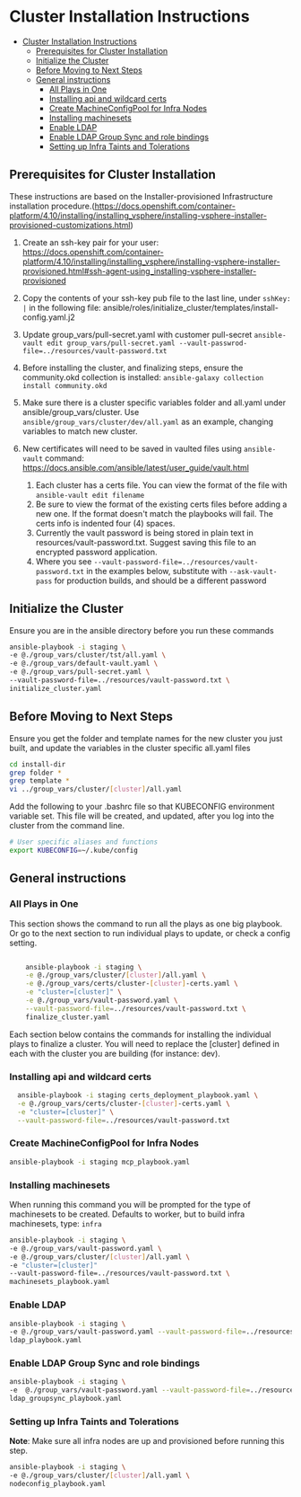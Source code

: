 # Cluster Installation Instructions

- [Cluster Installation Instructions](#cluster-installation-instructions)
  - [Prerequisites for Cluster Installation](#prerequisites-for-cluster-installation)
  - [Initialize the Cluster](#initialize-the-cluster)
  - [Before Moving to Next Steps](#before-moving-to-next-steps)
  - [General instructions](#general-instructions)
    - [All Plays in One](#all-plays-in-one)
    - [Installing api and wildcard certs](#installing-api-and-wildcard-certs)
    - [Create MachineConfigPool for Infra Nodes](#create-machineconfigpool-for-infra-nodes)
    - [Installing machinesets](#installing-machinesets)
    - [Enable LDAP](#enable-ldap)
    - [Enable LDAP Group Sync and role bindings](#enable-ldap-group-sync-and-role-bindings)
    - [Setting up Infra Taints and Tolerations](#setting-up-infra-taints-and-tolerations)

## Prerequisites for Cluster Installation

These instructions are based on the Installer-provisioned Infrastructure installation procedure.(<https://docs.openshift.com/container-platform/4.10/installing/installing_vsphere/installing-vsphere-installer-provisioned-customizations.html>)

1. Create an ssh-key pair for your user: <https://docs.openshift.com/container-platform/4.10/installing/installing_vsphere/installing-vsphere-installer-provisioned.html#ssh-agent-using_installing-vsphere-installer-provisioned>

2. Copy the contents of your ssh-key pub file to the last line, under `sshKey: |` in the following file:
  ansible/roles/initialize_cluster/templates/install-config.yaml.j2

3. Update group_vars/pull-secret.yaml with customer pull-secret
`ansible-vault edit group_vars/pull-secret.yaml --vault-passwrod-file=../resources/vault-password.txt`

4. Before installing the cluster, and finalizing steps, ensure the community.okd collection is installed:
`ansible-galaxy collection install community.okd`

5. Make sure there is a cluster specific variables folder and all.yaml under ansible/group_vars/cluster.
Use `ansible/group_vars/cluster/dev/all.yaml` as an example, changing variables to match new cluster.

6. New certificates will need to be saved in vaulted files using `ansible-vault` command: <https://docs.ansible.com/ansible/latest/user_guide/vault.html>
   1. Each cluster has a certs file. You can view the format of the file with `ansible-vault edit filename`
   2. Be sure to view the format of the existing certs files before adding a new one. If the format doesn't match the playbooks will fail. The certs info is indented four (4) spaces.
   3. Currently the vault password is being stored in plain text in resources/vault-password.txt. Suggest saving this file to an encrypted password application.
   4. Where you see `--vault-password-file=../resources/vault-password.txt` in the examples below, substitute with `--ask-vault-pass` for production builds, and should be a different password

## Initialize the Cluster

Ensure you are in the ansible directory before you run these commands

  ```sh
  ansible-playbook -i staging \
  -e @./group_vars/cluster/tst/all.yaml \
  -e @./group_vars/default-vault.yaml \
  -e @./group_vars/pull-secret.yaml \
  --vault-password-file=../resources/vault-password.txt \
  initialize_cluster.yaml
  ```

## Before Moving to Next Steps

Ensure you get the folder and template names for the new cluster you just built, and update the variables in the cluster specific all.yaml files

  ```sh
  cd install-dir
  grep folder *
  grep template *
  vi ../group_vars/cluster/[cluster]/all.yaml
  ```

Add the following to your .bashrc file so that KUBECONFIG environment variable set.
This file will be created, and updated, after you log into the cluster from the command line.

```sh
# User specific aliases and functions
export KUBECONFIG=~/.kube/config
```

## General instructions

### All Plays in One

This section shows the command to run all the plays as one big playbook.
Or go to the next section to run individual plays to update, or check a config setting.

```sh

    ansible-playbook -i staging \
    -e @./group_vars/cluster/[cluster]/all.yaml \
    -e @./group_vars/certs/cluster-[cluster]-certs.yaml \
    -e "cluster=[cluster]" \
    -e @./group_vars/vault-password.yaml \
    --vault-password-file=../resources/vault-password.txt \
    finalize_cluster.yaml

```

Each section below contains the commands for installing the individual plays to finalize a cluster.
You will need to replace the [cluster] defined in each with the cluster you are building (for instance: dev).

### Installing api and wildcard certs

  ```sh
    ansible-playbook -i staging certs_deployment_playbook.yaml \
    -e @./group_vars/certs/cluster-[cluster]-certs.yaml \
    -e "cluster=[cluster]" \
    --vault-password-file=../resources/vault-password.txt
  ```

### Create MachineConfigPool for Infra Nodes

  ```sh
  ansible-playbook -i staging mcp_playbook.yaml
  ```

### Installing machinesets

 When running this command you will be prompted for the type of machinesets to be created.
 Defaults to worker, but to build infra machinesets, type: `infra`

  ```sh
  ansible-playbook -i staging \
  -e @./group_vars/vault-password.yaml \
  -e @./group_vars/cluster/[cluster]/all.yaml \
  -e "cluster=[cluster]"
  --vault-password-file=../resources/vault-password.txt \
  machinesets_playbook.yaml
  ```

### Enable LDAP

  ```sh
  ansible-playbook -i staging \
  -e @./group_vars/vault-password.yaml --vault-password-file=../resources/vault-password.txt \
  ldap_playbook.yaml
  ```

### Enable LDAP Group Sync and role bindings

  ```sh
  ansible-playbook -i staging \
  -e  @./group_vars/vault-password.yaml --vault-password-file=../resources/vault-password.txt \
  ldap_groupsync_playbook.yaml
  ```

### Setting up Infra Taints and Tolerations

**Note**: Make sure all infra nodes are up and provisioned before running this step.

  ```sh
  ansible-playbook -i staging \
  -e @./group_vars/cluster/[cluster]/all.yaml \
  nodeconfig_playbook.yaml
  ```
